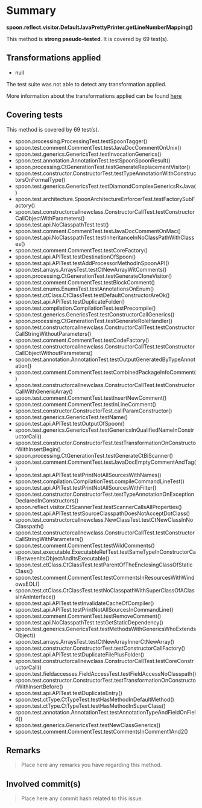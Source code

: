 # Summary
**spoon.reflect.visitor.DefaultJavaPrettyPrinter.getLineNumberMapping()**

This method is **strong pseudo-tested**.
It is covered by 69 test(s). 


## Transformations applied

- null


The test suite was not able to detect any transformation applied.

More information about the transformations applied can be found [here](https://github.com/STAMP-project/pitest-descartes)

## Covering tests
This method is covered by 69 test(s).
* spoon.processing.ProcessingTest.testSpoonTagger()
* spoon.test.comment.CommentTest.testJavaDocCommentOnUnix()
* spoon.test.generics.GenericsTest.testInvocationGenerics()
* spoon.test.annotation.AnnotationTest.testSpoonSpoonResult()
* spoon.processing.CtGenerationTest.testGenerateReplacementVisitor()
* spoon.test.constructor.ConstructorTest.testTypeAnnotationWithConstructorsOnFormalType()
* spoon.test.generics.GenericsTest.testDiamondComplexGenericsRxJava()
* spoon.test.architecture.SpoonArchitectureEnforcerTest.testFactorySubFactory()
* spoon.test.constructorcallnewclass.ConstructorCallTest.testConstructorCallObjectWithParameters()
* spoon.test.api.NoClasspathTest.test()
* spoon.test.comment.CommentTest.testJavaDocCommentOnMac()
* spoon.test.api.NoClasspathTest.testInheritanceInNoClassPathWithClasses()
* spoon.test.comment.CommentTest.testCoreFactory()
* spoon.test.api.APITest.testDestinationOfSpoon()
* spoon.test.api.APITest.testAddProcessorMethodInSpoonAPI()
* spoon.test.arrays.ArraysTest.testCtNewArrayWitComments()
* spoon.processing.CtGenerationTest.testGenerateCloneVisitor()
* spoon.test.comment.CommentTest.testBlockComment()
* spoon.test.enums.EnumsTest.testAnnotationsOnEnum()
* spoon.test.ctClass.CtClassTest.testDefaultConstructorAreOk()
* spoon.test.api.APITest.testDuplicateFolder()
* spoon.test.compilation.CompilationTest.testPrecompile()
* spoon.test.generics.GenericsTest.testConstructorCallGenerics()
* spoon.processing.CtGenerationTest.testGenerateRoleHandler()
* spoon.test.constructorcallnewclass.ConstructorCallTest.testConstructorCallStringWithoutParameters()
* spoon.test.comment.CommentTest.testCodeFactory()
* spoon.test.constructorcallnewclass.ConstructorCallTest.testConstructorCallObjectWithoutParameters()
* spoon.test.annotation.AnnotationTest.testOutputGeneratedByTypeAnnotation()
* spoon.test.comment.CommentTest.testCombinedPackageInfoComment()
* spoon.test.constructorcallnewclass.ConstructorCallTest.testConstructorCallWithGenericArray()
* spoon.test.comment.CommentTest.testInsertNewComment()
* spoon.test.comment.CommentTest.testInLineComment()
* spoon.test.constructor.ConstructorTest.callParamConstructor()
* spoon.test.generics.GenericsTest.testName()
* spoon.test.api.APITest.testOutputOfSpoon()
* spoon.test.generics.GenericsTest.testGenericsInQualifiedNameInConstructorCall()
* spoon.test.constructor.ConstructorTest.testTransformationOnConstructorWithInsertBegin()
* spoon.processing.CtGenerationTest.testGenerateCtBiScanner()
* spoon.test.comment.CommentTest.testJavaDocEmptyCommentAndTag()
* spoon.test.api.APITest.testPrintNotAllSourcesWithNames()
* spoon.test.compilation.CompilationTest.compileCommandLineTest()
* spoon.test.api.APITest.testPrintNotAllSourcesWithFilter()
* spoon.test.constructor.ConstructorTest.testTypeAnnotationOnExceptionDeclaredInConstructors()
* spoon.reflect.visitor.CtScannerTest.testScannerCallsAllProperties()
* spoon.test.api.APITest.testSourceClasspathDoesNotAcceptDotClass()
* spoon.test.constructorcallnewclass.NewClassTest.testCtNewClassInNoClasspath()
* spoon.test.constructorcallnewclass.ConstructorCallTest.testConstructorCallStringWithParameters()
* spoon.test.comment.CommentTest.testWildComments()
* spoon.test.executable.ExecutableRefTest.testSameTypeInConstructorCallBetweenItsObjectAndItsExecutable()
* spoon.test.ctClass.CtClassTest.testParentOfTheEnclosingClassOfStaticClass()
* spoon.test.comment.CommentTest.testCommentsInResourcesWithWindowsEOL()
* spoon.test.ctClass.CtClassTest.testNoClasspathWithSuperClassOfAClassInAnInterface()
* spoon.test.api.APITest.testInvalidateCacheOfCompiler()
* spoon.test.api.APITest.testPrintNotAllSourcesInCommandLine()
* spoon.test.comment.CommentTest.testRemoveComment()
* spoon.test.api.NoClasspathTest.testGetStaticDependency()
* spoon.test.generics.GenericsTest.testMethodsWithGenericsWhoExtendsObject()
* spoon.test.arrays.ArraysTest.testCtNewArrayInnerCtNewArray()
* spoon.test.constructor.ConstructorTest.testConstructorCallFactory()
* spoon.test.api.APITest.testDuplicateFilePlusFolder()
* spoon.test.constructorcallnewclass.ConstructorCallTest.testCoreConstructorCall()
* spoon.test.fieldaccesses.FieldAccessTest.testFieldAccessNoClasspath()
* spoon.test.constructor.ConstructorTest.testTransformationOnConstructorWithInsertBefore()
* spoon.test.api.APITest.testDuplicateEntry()
* spoon.test.ctType.CtTypeTest.testHasMethodInDefaultMethod()
* spoon.test.ctType.CtTypeTest.testHasMethodInSuperClass()
* spoon.test.annotation.AnnotationTest.testAnnotationTypeAndFieldOnField()
* spoon.test.generics.GenericsTest.testNewClassGenerics()
* spoon.test.comment.CommentTest.testCommentsInComment1And2()


## Remarks
> Place here any remarks you have regarding this method.

## Involved commit(s)

> Place here any commit hash related to this issue.
